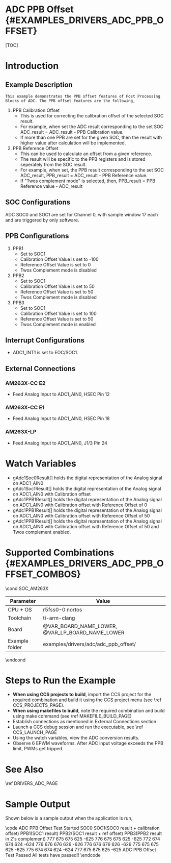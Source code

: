 # ADC PPB Offset {#EXAMPLES_DRIVERS_ADC_PPB_OFFSET}

[TOC]

# Introduction
## Example Description
    This example demonstrates the PPB offset features of Post Processing Blocks of ADC. The PPB offset features are the following,
1. PPB Calibration Offset
    - This is used for correcting the calibration offset of the selected SOC result.
    - For example, when set the ADC result corresponding to the set SOC ADC_result = ADC_result - PPB Calibration value.
    - If more than one PPB are set for the given SOC, then the result with higher value after calculation will be implemented.
2. PPB Reference Offset
    - This can be used to calculate an offset from a given reference.
    - The result will be specific to the PPB registers and is stored seperately from the SOC result.
    - For example, when set, the PPB result corresponding to the set SOC ADC_result, PPB_result = ADC_result - PPB Reference value.
    - If "Twos complement mode" is selected, then, PPB_result = PPB Reference value - ADC_result
## SOC Configurations
ADC SOC0 and SOC1 are set for Channel 0, with sample window 17 each and are triggered by only software.

## PPB Configurations
1. PPB1
    - Set to SOC1
    - Calibration Offset Value is set to -100
    - Reference Offset Value is set to 0
    - Twos Complement mode is disabled
1. PPB2
    - Set to SOC1
    - Calibration Offset Value is set to 50
    - Reference Offset Value is set to 50
    - Twos Complement mode is disabled
1. PPB3
    - Set to SOC1
    - Calibration Offset Value is set to 100
    - Reference Offset Value is set to 50
    - Twos Complement mode is enabled

## Interrupt Configurations
- ADC1_INT1 is set to EOC/SOC1.

## External Connections
### AM263X-CC E2
- Feed Analog Input to ADC1_AIN0, HSEC Pin 12
### AM263X-CC E1
- Feed Analog Input to ADC1_AIN0, HSEC Pin 18
### AM263X-LP
- Feed Analog Input to ADC1_AIN0, J1/3 Pin 24

# Watch Variables
- gAdc1Soc0Result[] holds the digital representation of the Analog signal on ADC1_AIN0
- gAdc1Soc1Result[] holds the digital representation of the Analog signal on ADC1_AIN0 with Calibration offset
- gAdc1PPB1Result[] holds the digital representation of the Analog signal on ADC1_AIN0 with Calibration offset with Reference Offset of 0
- gAdc1PPB1Result[] holds the digital representation of the Analog signal on ADC1_AIN0 with Calibration offset with Reference Offset of 50
- gAdc1PPB1Result[] holds the digital representation of the Analog signal on ADC1_AIN0 with Calibration offset with Reference Offset of 50 and Twos complement enabled.

# Supported Combinations {#EXAMPLES_DRIVERS_ADC_PPB_OFFSET_COMBOS}

\cond SOC_AM263X

 Parameter      | Value
 ---------------|-----------
 CPU + OS       | r5fss0-0 nortos
 Toolchain      | ti-arm-clang
 Board          | @VAR_BOARD_NAME_LOWER, @VAR_LP_BOARD_NAME_LOWER
 Example folder | examples/drivers/adc/adc_ppb_offset/

\endcond

# Steps to Run the Example

- **When using CCS projects to build**, import the CCS project for the required combination
  and build it using the CCS project menu (see \ref CCS_PROJECTS_PAGE).
- **When using makefiles to build**, note the required combination and build using
  make command (see \ref MAKEFILE_BUILD_PAGE)
- Establish connections as mentioned in External Connections section
- Launch a CCS debug session and run the executable, see \ref CCS_LAUNCH_PAGE
- Using the watch variables, view the ADC conversion results.
- Observe 6 EPWM waveforms. After ADC input voltage exceeds the PPB limit, PWMs get tripped.

# See Also

\ref DRIVERS_ADC_PAGE

# Sample Output

Shown below is a sample output when the application is run,

\code
ADC PPB Offset Test Started
SOC0    SOC1(SOC0 result + calibration offset)  PPB1(SOC1 result)   PPB2(SOC1 result + ref offset) PPB3(PPB2 result in 2's complement)
	777	        675	        675	        625	        -625
	776	        675	        675	        625	        -625
	772	        674	        674	        624	        -624
	776	        676	        676	        626	        -626
	776	        676	        676	        626	        -626
	775	        675	        675	        625	        -625
	775	        674	        674	        624	        -624
	777	        675	        675	        625	        -625
ADC PPB Offset Test Passed
All tests have passed!!
\endcode
